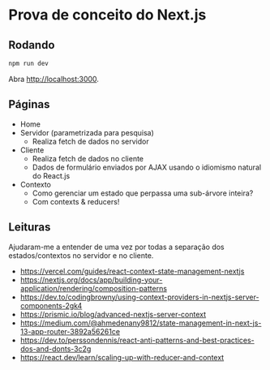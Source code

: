
# Prova de conceito do Next.js

## Rodando

```bash
npm run dev

```

Abra [http://localhost:3000](http://localhost:3000).

## Páginas

* Home
* Servidor (parametrizada para pesquisa)
  * Realiza fetch de dados no servidor
* Cliente
  * Realiza fetch de dados no cliente
  * Dados de formulário enviados por AJAX usando o idiomismo natural do React.js
* Contexto
  * Como gerenciar um estado que perpassa uma sub-árvore inteira?
  * Com contexts & reducers!

## Leituras

Ajudaram-me a entender de uma vez por todas a separação dos estados/contextos no servidor e no cliente.

* https://vercel.com/guides/react-context-state-management-nextjs
* https://nextjs.org/docs/app/building-your-application/rendering/composition-patterns
* https://dev.to/codingbrowny/using-context-providers-in-nextjs-server-components-2gk4
* https://prismic.io/blog/advanced-nextjs-server-context
* https://medium.com/@ahmedenany9812/state-management-in-next-js-13-app-router-3892a56261ce
* https://dev.to/perssondennis/react-anti-patterns-and-best-practices-dos-and-donts-3c2g
* https://react.dev/learn/scaling-up-with-reducer-and-context
